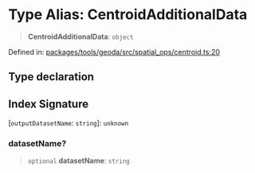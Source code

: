 # Type Alias: CentroidAdditionalData

> **CentroidAdditionalData**: `object`

Defined in: [packages/tools/geoda/src/spatial\_ops/centroid.ts:20](https://github.com/GeoDaCenter/openassistant/blob/28e38a23cf528ccfe10391135d12fba8d3e385da/packages/tools/geoda/src/spatial_ops/centroid.ts#L20)

## Type declaration

## Index Signature

\[`outputDatasetName`: `string`\]: `unknown`

### datasetName?

> `optional` **datasetName**: `string`
